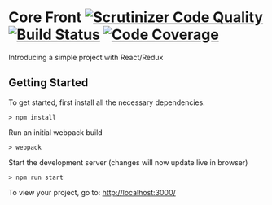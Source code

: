 # Core Front [![Scrutinizer Code Quality](https://scrutinizer-ci.com/g/Quotatis/core-front/badges/quality-score.png?b=master&s=28b09a2345e41c0315bca2a4e82e3007f5facaca)](https://scrutinizer-ci.com/g/Quotatis/core-front/?branch=master) [![Build Status](https://scrutinizer-ci.com/g/Quotatis/core-front/badges/build.png?b=master&s=8527b34eac5ae9b00406ea33c6f535e1aeb02ae2)](https://scrutinizer-ci.com/g/Quotatis/core-front/build-status/master) [![Code Coverage](https://scrutinizer-ci.com/g/Quotatis/core-front/badges/coverage.png?b=master&s=74298ba0bf2e39a5b2b732c359bafc48c2617bb7)](https://scrutinizer-ci.com/g/Quotatis/core-front/?branch=master)

Introducing a simple project with React/Redux

## Getting Started

To get started, first install all the necessary dependencies.
```
> npm install
```

Run an initial webpack build
```
> webpack
```

Start the development server (changes will now update live in browser)
```
> npm run start
```

To view your project, go to: [http://localhost:3000/](http://localhost:3000/)
